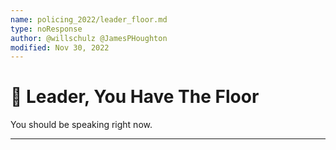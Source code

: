 ```yaml
---
name: policing_2022/leader_floor.md
type: noResponse
author: @willschulz @JamesPHoughton
modified: Nov 30, 2022
---
```


# 📢 Leader, You Have The Floor

You should be speaking right now.

---
